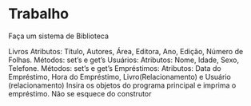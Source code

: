 # Trabalho

Faça um sistema de Biblioteca

  Livros
      Atributos: Título, Autores, Área, Editora, Ano, Edição, Número de Folhas.
      Métodos: set’s e get’s
  Usuários:
      Atributos: Nome, Idade, Sexo, Telefone.
      Métodos: set’s e get’s
  Empréstimos:
     Atributos: Data do Empréstimo, Hora do Empréstimo, Livro(Relacionamento) e Usuário (relacionamento)
 Insira os objetos do programa principal e imprima o empréstimo.
  Não se esquece do construtor
